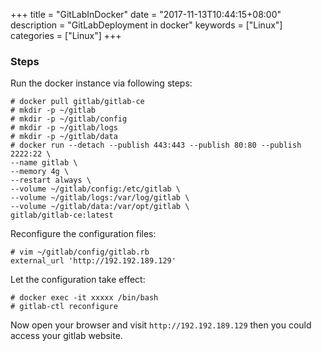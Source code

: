 +++
title = "GitLabInDocker"
date = "2017-11-13T10:44:15+08:00"
description = "GitLabDeployment in docker"
keywords = ["Linux"]
categories = ["Linux"]
+++
### Steps
Run the docker instance via following steps:    

```
# docker pull gitlab/gitlab-ce
# mkdir -p ~/gitlab
# mkdir -p ~/gitlab/config
# mkdir -p ~/gitlab/logs
# mkdir -p ~/gitlab/data
# docker run --detach --publish 443:443 --publish 80:80 --publish 2222:22 \ 
--name gitlab \
--memory 4g \
--restart always \
--volume ~/gitlab/config:/etc/gitlab \
--volume ~/gitlab/logs:/var/log/gitlab \
--volume ~/gitlab/data:/var/opt/gitlab \ 
gitlab/gitlab-ce:latest
```

Reconfigure the configuration files:    

```
# vim ~/gitlab/config/gitlab.rb
external_url 'http://192.192.189.129'
```

Let the configuration take effect:    

```
# docker exec -it xxxxx /bin/bash
# gitlab-ctl reconfigure
```

Now open your browser and visit `http://192.192.189.129` then you could access
your gitlab website.
